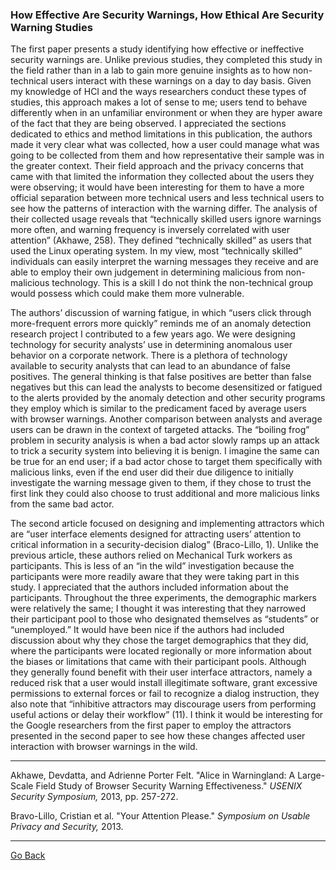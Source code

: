 ### How Effective Are Security Warnings, How Ethical Are Security Warning Studies

The first paper presents a study identifying how effective or ineffective security warnings are. Unlike previous studies, they completed this study in the field rather than in a lab to gain more genuine insights as to how non-technical users interact with these warnings on a day to day basis. Given my knowledge of HCI and the ways researchers conduct these types of studies, this approach makes a lot of sense to me; users tend to behave differently when in an unfamiliar environment or when they are hyper aware of the fact that they are being observed. I appreciated the sections dedicated to ethics and method limitations in this publication, the authors made it very clear what was collected, how a user could manage what was going to be collected from them and how representative their sample was in the greater context. Their field approach and the privacy concerns that came with that limited the information they collected about the users they were observing; it would have been interesting for them to have a more official separation between more technical users and less technical users to see how the patterns of interaction with the warning differ. The analysis of their collected usage reveals that “technically skilled users ignore warnings more often, and warning frequency is inversely correlated with user attention” (Akhawe, 258). They defined “technically skilled” as users that used the Linux operating system. In my view, most “technically skilled” individuals can easily interpret the warning messages they receive and are able to employ their own judgement in determining malicious from non-malicious technology. This is a skill I do not think the non-technical group would possess which could make them more vulnerable. 

The authors’ discussion of warning fatigue, in which “users click through more-frequent errors more quickly” reminds me of an anomaly detection research project I contributed to a few years ago. We were designing technology for security analysts’ use in determining anomalous user behavior on a corporate network. There is a plethora of technology available to security analysts that can lead to an abundance of false positives. The general thinking is that false positives are better than false negatives but this can lead the analysts to become desensitized or fatigued to the alerts provided by the anomaly detection and other security programs they employ which is similar to the predicament faced by average users with browser warnings. Another comparison between analysts and average users can be drawn in the context of targeted attacks. The “boiling frog” problem in security analysis is when a bad actor slowly ramps up an attack to trick a security system into believing it is benign. I imagine the same can be true for an end user; if a bad actor chose to target them specifically with malicious links, even if the end user did their due diligence to initially investigate the warning message given to them, if they chose to trust the first link they could also choose to trust additional and more malicious links from the same bad actor. 

The second article focused on designing and implementing attractors which are “user interface elements designed for attracting users’ attention to critical information in a security-decision dialog” (Braco-Lillo, 1). Unlike the previous article, these authors relied on Mechanical Turk workers as participants. This is less of an “in the wild” investigation because the participants were more readily aware that they were taking part in this study. I appreciated that the authors included information about the participants. Throughout the three experiments, the demographic markers were relatively the same; I thought it was interesting that they narrowed their participant pool to those who designated themselves as “students” or “unemployed.” It would have been nice if the authors had included discussion about why they chose the target demographics that they did, where the participants were located regionally or more information about the biases or limitations that came with their participant pools. Although they generally found benefit with their user interface attractors, namely a reduced risk that a user would install illegitimate software, grant excessive permissions to external forces or fail to recognize a dialog instruction, they also note that “inhibitive attractors may discourage users from performing useful actions or delay their workflow” (11). I think it would be interesting for the Google researchers from the first paper to employ the attractors presented in the second paper to see how these changes affected user interaction with browser warnings in the wild.


---

Akhawe, Devdatta, and Adrienne Porter Felt. "Alice in Warningland: A Large-Scale
Field Study of Browser Security Warning Effectiveness." *USENIX Security
Symposium,* 2013, pp. 257-272.

Bravo-Lillo, Cristian et al. "Your Attention Please." *Symposium on Usable Privacy and
Security,* 2013.

---
[Go Back](https://cosbeyr.github.io/Data-Dilemmas/)
